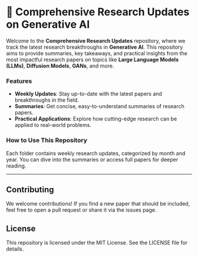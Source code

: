 # 🧠 Comprehensive Research Updates on Generative AI

Welcome to the **Comprehensive Research Updates** repository, where we track the latest research breakthroughs in **Generative AI**. This repository aims to provide summaries, key takeaways, and practical insights from the most impactful research papers on topics like **Large Language Models (LLMs)**, **Diffusion Models**, **GANs**, and more.

### Features
- **Weekly Updates**: Stay up-to-date with the latest papers and breakthroughs in the field.
- **Summaries**: Get concise, easy-to-understand summaries of research papers.
- **Practical Applications**: Explore how cutting-edge research can be applied to real-world problems.

### How to Use This Repository
Each folder contains weekly research updates, categorized by month and year. You can dive into the summaries or access full papers for deeper reading.

---

## Contributing
We welcome contributions! If you find a new paper that should be included, feel free to open a pull request or share it via the issues page.

## License
This repository is licensed under the MIT License. See the LICENSE file for details.
